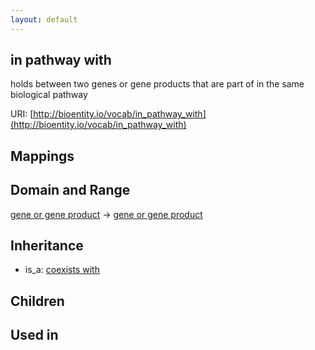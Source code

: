 ```yaml
---
layout: default
---
```


## in pathway with


holds between two genes or gene products that are part of in the same biological pathway

URI: [http://bioentity.io/vocab/in_pathway_with](http://bioentity.io/vocab/in_pathway_with)
## Mappings


## Domain and Range

[gene or gene product](GeneOrGeneProduct.html) -> [gene or gene product](GeneOrGeneProduct.html)

## Inheritance

 *  is_a: [coexists with](coexists_with.html)

## Children


## Used in

